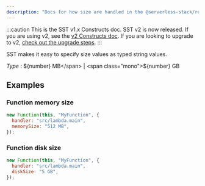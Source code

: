 ```yaml
---
description: "Docs for how size are handled in the @serverless-stack/resources"
---
```


:::caution
This is the SST v1.x Constructs doc. SST v2 is now released. If you are using v2, see the [v2 Constructs doc](/constructs). If you are looking to upgrade to v2, [check out the upgrade steps](/upgrade-guide#upgrade-to-v20).
:::

SST makes it easy to specify size values as typed string values.

_Type_ : <span class="mono">${number} MB</span> | <span class="mono">${number} GB</span>

## Examples

### Function memory size

```js {3}
new Function(this, "MyFunction", {
  handler: "src/lambda.main",
  memorySize: "512 MB",
});
```

### Function disk size

```js {3}
new Function(this, "MyFunction", {
  handler: "src/lambda.main",
  diskSize: "5 GB",
});
```